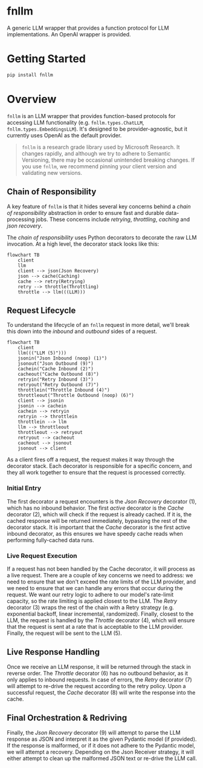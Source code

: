 # fnllm

A generic LLM wrapper that provides a function protocol for LLM implementations. An OpenAI wrapper is provided.

# Getting Started

```sh
pip install fnllm
```

# Overview

`fnllm` is an LLM wrapper that provides function-based protocols for accessing LLM functionality (e.g. `fnllm.types.ChatLLM`, `fnllm.types.EmbeddingsLLM`). It's designed to be provider-agnostic, but it currently uses OpenAI as the default provider. 

> `fnllm` is a research grade library used by Microsoft Research. It changes rapidly, and although we try to adhere to Semantic Versioning, there may be occasional unintended breaking changes. If you use `fnllm`, we recommend pinning your client version and validating new versions.

## Chain of Responsibility
A key feature of `fnllm` is that it hides several key concerns behind a _chain of responsibility_ abstraction in order to ensure fast and durable data-processing jobs. These concerns include _retrying_, _throttling_, _caching_ and _json recovery_. 

The _chain of responsibility_ uses Python decorators to decorate the raw LLM invocation. At a high level, the decorator stack looks like this:
```mermaid
flowchart TB
    client
    llm
    client --> json(Json Recovery)
    json --> cache(Caching)
    cache --> retry(Retrying)
    retry --> throttle(Throttling)
    throttle --> llm(((LLM)))
```

## Request Lifecycle
To understand the lifecycle of an `fnllm` request in more detail, we'll break this down into the _inbound_ and _outbound_ sides of a request.
```mermaid
flowchart TB
    client
    llm((("LLM (5)")))
    jsonin("Json Inbound (noop) (1)")
    jsonout("Json Outbound (9)")
    cachein("Cache Inbound (2)")
    cacheout("Cache Outbound (8)")
    retryin("Retry Inbound (3)")
    retryout("Retry Outbound (7)")
    throttlein("Throttle Inbound (4)")
    throttleout("Throttle Outbound (noop) (6)")
    client --> jsonin
    jsonin --> cachein
    cachein --> retryin
    retryin --> throttlein
    throttlein --> llm
    llm --> throttleout
    throttleout --> retryout
    retryout --> cacheout
    cacheout --> jsonout
    jsonout --> client
```
As a client fires off a request, the request makes it way through the decorator stack. Each decorator is responsible for a specific concern, and they all work together to ensure that the request is processed correctly. 

### Initial Entry
The first decorator a request encounters is the _Json Recovery_ decorator (1), which has no inbound behavior. The first _active_ decorator is the _Cache_ decorator (2), which will check if the request is already cached. If it is, the cached response will be returned immediately, bypassing the rest of the decorator stack. It is important that the _Cache_ decorator is the first active inbound decorator, as this ensures we have speedy cache reads when performing fully-cached data runs.

### Live Request Execution
If a request has not been handled by the Cache decorator, it will process as a live request. There are a couple of key concerns we need to address: we need to ensure that we don't exceed the rate limits of the LLM provider, and we need to ensure that we can handle any errors that occur during the request. We want our retry logic to adhere to our model's rate-limit capacity, so the rate limiting is applied closest to the LLM. The _Retry_ decorator (3) wraps the rest of the chain with a Retry strategy (e.g. exponential backoff, linear incremental, randomized). Finally, closest to the LLM, the request is handled by the _Throttle_ decorator (4), which will ensure that the request is sent at a rate that is acceptable to the LLM provider. Finally, the request will be sent to the LLM (5).

## Live Response Handling
Once we receive an LLM response, it will be returned through the stack in reverse order. The _Throttle_ decorator (6) has no outbound behavior, as it only applies to inbound requests. In case of errors, the _Retry_ decorator (7) will attempt to re-drive the request according to the retry policy. Upon a successful request, the _Cache_ decorator (8) will write the response into the cache. 

## Final Orchestration & Redriving
Finally, the _Json Recovery_ decorator (9) will attempt to parse the LLM response as JSON and interpret it as the given Pydantic model (if provided). If the response is malformed, or if it does not adhere to the Pydantic model, we will attempt a recovery. Depending on the Json Receiver strategy, it will either attempt to clean up the malformed JSON text or re-drive the LLM call.